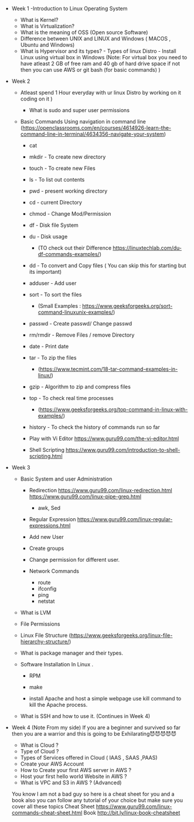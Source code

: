 - Week 1
  -Introduction to Linux Operating System

  - What is Kernel?
  - What is Virtualization?
  - What is the meaning of OSS (Open source Software)
  - Difference between UNIX and LINUX and Windows ( MACOS , Ubuntu and Windows)
  - What is Hypervisor and its types? - Types of linux Distro - Install Linux using virtual box in Windows
    (Note: For virtual box you need to have atleast 2 GB of free ram and 40 gb of hard drive space if not then you can use AWS or git bash (for basic commands) )

- Week 2

  - Atleast spend 1 Hour everyday with ur linux Distro by working on it coding on it )
    - What is sudo and super user permissions
  - Basic Commands
    Using navigation in command line
    (https://openclassrooms.com/en/courses/4614926-learn-the-command-line-in-terminal/4634356-navigate-your-system)

    - cat
    - mkdir - To create new directory
    - touch - To create new Files
    - ls - To list out contents
    - pwd - present working directory
    - cd - current Directory
    - chmod - Change Mod/Permission
    - df - Disk file System
    - du - Disk usage
      - (TO check out their Difference https://linuxtechlab.com/du-df-commands-examples/)
    - dd - To convert and Copy files ( You can skip this for starting but its important)
    - adduser - Add user
    - sort - To sort the files
      - (Small Examples : https://www.geeksforgeeks.org/sort-command-linuxunix-examples/)
    - passwd - Create passwd/ Change passwd
    - rm/rmdir - Remove Files / remove Directory
    - date - Print date
    - tar - To zip the files
      - (https://www.tecmint.com/18-tar-command-examples-in-linux/)
    - gzip - Algorithm to zip and compress files
    - top - To check real time processes
      - (https://www.geeksforgeeks.org/top-command-in-linux-with-examples/)
    - history - To check the history of commands run so far

    - Play with Vi Editor
      https://www.guru99.com/the-vi-editor.html

    - Shell Scripting
      https://www.guru99.com/introduction-to-shell-scripting.html

- Week 3

  - Basic System and user Administration

    - Redirection
      https://www.guru99.com/linux-redirection.html
      https://www.guru99.com/linux-pipe-grep.html
      - awk, Sed
    - Regular Expression
      https://www.guru99.com/linux-regular-expressions.html

    - Add new User
    - Create groups
    - Change permission for different user.
    - Network Commands
      - route
      - ifconfig
      - ping
      - netstat

  - What is LVM
  - File Permissions
  - Linux File Structure
    (https://www.geeksforgeeks.org/linux-file-hierarchy-structure/)
  - What is package manager and their types.
  - Software Installation In Linux .

    - RPM
    - make

    - install Apache and host a simple webpage
      use kill command to kill the Apache process.

  - What is SSH and how to use it. (Continues in Week 4)

- Week 4
  (Note From my side)
  If you are a beginner and survived so far then you are a warrior and this is going to be Exhilarating😈😈😈😈😈

  - What is Cloud ?
  - Type of Cloud ?
  - Types of Services offered in Cloud ( IAAS , SAAS ,PAAS)
  - Create your AWS Account
  - How to Create your first AWS server in AWS ?
  - Host your first hello world Website in AWS ?
  - What is VPC and S3 in AWS ? (Advanced)

  You know I am not a bad guy so here is a cheat sheet for you and a book also you can follow any tutorial of your choice but make sure you cover all these topics
  Cheat Sheet
  https://www.guru99.com/linux-commands-cheat-sheet.html
  Book
  http://bit.ly/linux-book-cheatsheet
